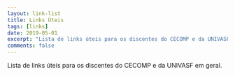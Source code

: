 ```yaml
---
layout: link-list
title: Links Úteis
tags: [links]
date: 2019-05-01
excerpt: "Lista de links úteis para os discentes do CECOMP e da UNIVASF em geral."
comments: false
---
```


Lista de links úteis para os discentes do CECOMP e da UNIVASF em geral.